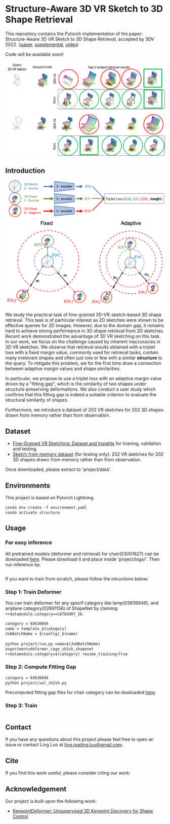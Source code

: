 # Structure-Aware 3D VR Sketch to 3D Shape Retrieval

This repository contains the Pytorch implementation of the paper: Structure-Aware 3D VR Sketch to 3D Shape Retrieval, accepted by 3DV 2022. ([paper](https://arxiv.org/abs/2209.09043), [supplemental](https://drive.google.com/file/d/11rt_fVuqumWUy_jVMAis4di4KW0bRHJr/view?usp=sharing), [video](https://www.youtube.com/watch?v=osskcgV2lLk&list=PLDqmL95Gm8yIOzgysJgj2riAPNyZna61w&index=7&t=6s&ab_channel=3DV2022))


Code will be available soon!

![retrieval](images/retrieval.png)

## Introduction

![teaser](images/teaser.png)

We study the practical task of fine-grained 3D-VR-sketch-based 3D shape retrieval. This task is of particular interest as 2D sketches were shown to be effective queries for 2D images.
However, due to the domain gap, it remains hard to achieve strong performance in 3D shape retrieval from 2D sketches. 
Recent work demonstrated the advantage of 3D VR sketching on this task. 
In our work, we focus on the challenge caused by inherent inaccuracies in 3D VR sketches.
We observe that retrieval results obtained with a triplet loss with a fixed margin value, commonly used for retrieval tasks, contain many irrelevant shapes and often just one or few with a similar __structure__ to the query.
To mitigate this problem, we for the first time draw a connection between adaptive margin values and shape similarities.

In particular, we propose to use a triplet loss with an adaptive margin value driven by a "fitting gap", which is the similarity of two shapes under structure-preserving deformations.
We also conduct a user study which confirms that this fitting gap is indeed a suitable criterion to evaluate the structural similarity of shapes. 

Furthermore, we introduce a dataset of 202 VR sketches for 202 3D shapes drawn from memory rather than from observation.

## Dataset

- [Fine-Grained VR Sketching: Dataset and Insights](https://cvssp.org/data/VRChairSketch/) for trianing, validation and testing.
- [Sketch from memory dataset](https://drive.google.com/file/d/1lwofDAX-_z4rHebsmHJiYUd4Tui_jFIT/view?usp=sharing) (for testing only): 202 VR sketches for 202 3D shapes drawn from memory rather than from observation. 

Once downloaded, please extract to 'project/data'.

## Environments
This project is based on Pytorch Lightning.

```
conda env create -f environment.yaml
conda activate structure
```

## Usage

### For easy inference

All pretrained models (deformer and retrieval) for chair(03001627) can be dowloaded [here](). Please download it and place inside 'project/logs/'. Then run inference by:

```

```

If you want to train from scratch, please follow the intructions below:

### Step 1: Train Deformer

You can train deformer for any specif category like lamp(03636649), and ariplane category(02691156) of ShapeNet by claiming `++datamodule.category==CATEGORY_ID`.
```shell
category = 03636649
name = template_$(category)
JobBatchName = $(config)_$(name)

python project/run.py name=$(JobBatchName) experiment=deformer_cage_sh2sh_shapenet ++datamodule.category=$(category) resume_training=True

```

### Step 2: Compute Fitting Gap

```shell
category = 03636649
python project/val_sh2sh.py
```
Precomputed fitting gap files for chair category can be dowloaded [here]().

### Step 3: Train

```

```

## Contact

If you have any questions about this project please feel free to open an issue or contact Ling Luo at ling.rowling.luo@gmail.com.

## Cite
If you find this work useful, please consider citing our work:

## Acknowledgement

Our project is built upon the following work:

- [KeypointDeformer: Unsupervised 3D Keypoint Discovery for Shape Control](https://github.com/tomasjakab/keypoint_deformer)